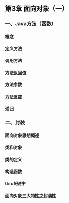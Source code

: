 ## 第3章 面向对象（一）

### 一、Java方法（函数）
#### 概念
#### 定义方法
#### 调用方法
#### 方法返回值
#### 方法参数
#### 方法重载
#### 递归
### 二、封装
#### 面向对象思想概述
#### 类和对象
#### 类的定义
#### 构造函数
#### this关键字
#### 面向对象三大特性之封装性
